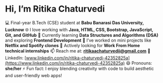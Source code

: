 
# Hi, I’m Ritika Chaturvedi

💻 Final-year B.Tech (CSE) student at **Babu Banarasi Das University, Lucknow**
🌐 I love working with **Java, HTML, CSS, Bootstrap, JavaScript, Git, and GitHub**
🎯 Currently learning **Data Structures and Algorithms (DSA)** and exploring **Frontend Development**
🔨 I’ve worked on mini projects like **Netflix and Spotify clones**
👀 Actively looking for **Work From Home technical internships**
📫 Reach me at: **[ritikaachaturvedii@gmail.com](mailto:ritikaachaturvedii@gmail.com)**
💼 LinkedIn: [www.linkedin.com/in/ritika-chaturvedi-42352825a](https://www.linkedin.com/in/ritika-chaturvedi-42352825a)
😄 Pronouns: **she/her**
⚡ Fun fact: I enjoy blending creativity with code to build aesthetic and user-friendly web apps!



